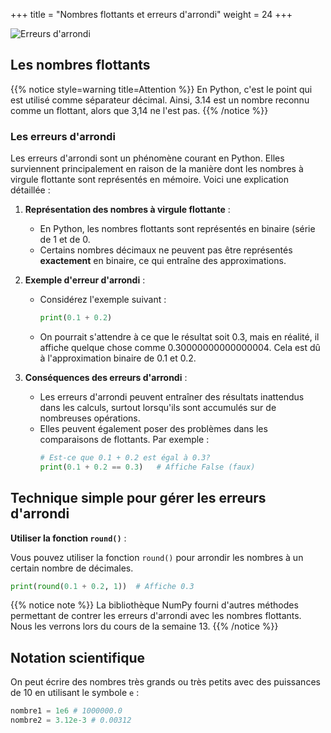 +++
title = "Nombres flottants et erreurs d'arrondi"
weight = 24
+++

![Erreurs d'arrondi](../flottants.jpeg?width=25vw)


## Les nombres flottants 

{{% notice style=warning title=Attention %}}
En Python, c'est le point qui est utilisé comme séparateur décimal. Ainsi, 3.14 est un nombre reconnu comme un flottant, alors que 3,14 ne l'est pas.
{{% /notice %}}

### Les erreurs d'arrondi

Les erreurs d'arrondi sont un phénomène courant en Python. Elles surviennent principalement en raison de la manière dont les nombres à virgule flottante sont représentés en mémoire. Voici une explication détaillée :

1. **Représentation des nombres à virgule flottante** :
   - En Python, les nombres flottants sont représentés en binaire (série de 1 et de 0.
   - Certains nombres décimaux ne peuvent pas être représentés **exactement** en binaire, ce qui entraîne des approximations.

2. **Exemple d'erreur d'arrondi** :
   - Considérez l'exemple suivant :
     ```python
     print(0.1 + 0.2)
     ```
   - On pourrait s'attendre à ce que le résultat soit 0.3, mais en réalité, il affiche quelque chose comme 0.30000000000000004. Cela est dû à l'approximation binaire de 0.1 et 0.2.

3. **Conséquences des erreurs d'arrondi** :
   - Les erreurs d'arrondi peuvent entraîner des résultats inattendus dans les calculs, surtout lorsqu'ils sont accumulés sur de nombreuses opérations.
   - Elles peuvent également poser des problèmes dans les comparaisons de flottants. Par exemple :
     ```python
     # Est-ce que 0.1 + 0.2 est égal à 0.3?
     print(0.1 + 0.2 == 0.3)   # Affiche False (faux)
     ```

## Technique simple pour gérer les erreurs d'arrondi

**Utiliser la fonction `round()`** :

Vous pouvez utiliser la fonction `round()` pour arrondir les nombres à un certain nombre de décimales.

```python
print(round(0.1 + 0.2, 1))  # Affiche 0.3
```

{{% notice note %}}
La bibliothèque NumPy fourni d'autres méthodes permettant de contrer les erreurs d'arrondi avec les nombres flottants. Nous les verrons lors du cours de la semaine 13.
{{% /notice %}}

## Notation scientifique

On peut écrire des nombres très grands ou très petits avec des puissances de 10 en utilisant le symbole `e` :

```python
nombre1 = 1e6 # 1000000.0
nombre2 = 3.12e-3 # 0.00312
```
